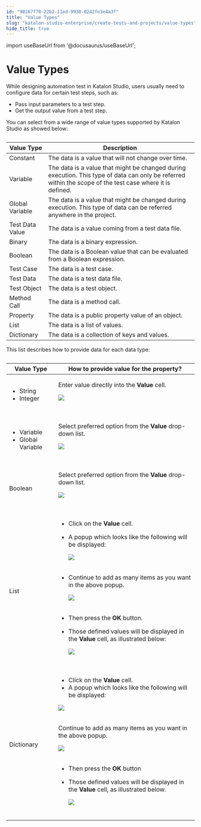 ```yaml
---
id: "90167f70-22b2-11ed-9930-0242fe3e4a3f"
title: "Value Types"
slug: "katalon-studio-enterprise/create-tests-and-projects/value-types"
hide_title: true
---
```

import useBaseUrl from '@docusaurus/useBaseUrl';


# <a id="id" class="anchor_top_offset"/><a id="ariaid-title1" class="anchor_top_offset"/>Value Types

<p xmlns="http://www.w3.org/1999/xhtml" className="p">While designing automation test in Katalon Studio, users usually   need to configure data for certain test steps, such as:</p> 
<ul xmlns="http://www.w3.org/1999/xhtml" className="ul"><li className="li">Pass input parameters to a test step.</li><li className="li">Get the output value from a test step.</li></ul> 
<p xmlns="http://www.w3.org/1999/xhtml" className="p">You can select from a wide range of value types supported by   Katalon Studio as showed below:</p> 
<table xmlns="http://www.w3.org/1999/xhtml" className="table"><caption /><thead className="thead"><tr className><th className="entry anchor_top_offset" id="id__entry__1">Value Type</th><th className="entry anchor_top_offset" id="id__entry__2">Description</th></tr></thead><tbody className="tbody"><tr className><td className="entry" headers="id__entry__1 id__entry__2 ">Constant</td><td className="entry" headers="id__entry__1 id__entry__2 ">The data is a value that will not change over time.</td></tr><tr className><td className="entry" headers="id__entry__1 id__entry__2 ">Variable</td><td className="entry" headers="id__entry__1 id__entry__2 ">The data is a value that might be changed during execution.         This type of data can only be referred within the scope of the test         case where it is defined.</td></tr><tr className><td className="entry" headers="id__entry__1 id__entry__2 ">Global Variable</td><td className="entry" headers="id__entry__1 id__entry__2 ">The data is a value that might be changed during execution.         This type of data can be referred anywhere in the project.</td></tr><tr className><td className="entry" headers="id__entry__1 id__entry__2 ">Test Data Value</td><td className="entry" headers="id__entry__1 id__entry__2 ">The data is a value coming from a test data file.</td></tr><tr className><td className="entry" headers="id__entry__1 id__entry__2 ">Binary</td><td className="entry" headers="id__entry__1 id__entry__2 ">The data is a binary expression.</td></tr><tr className><td className="entry" headers="id__entry__1 id__entry__2 ">Boolean</td><td className="entry" headers="id__entry__1 id__entry__2 ">The data is a Boolean value that can be evaluated from a         Boolean expression.</td></tr><tr className><td className="entry" headers="id__entry__1 id__entry__2 ">Test Case</td><td className="entry" headers="id__entry__1 id__entry__2 ">The data is a test case.</td></tr><tr className><td className="entry" headers="id__entry__1 id__entry__2 ">Test Data</td><td className="entry" headers="id__entry__1 id__entry__2 ">The data is a test data file.</td></tr><tr className><td className="entry" headers="id__entry__1 id__entry__2 ">Test Object</td><td className="entry" headers="id__entry__1 id__entry__2 ">The data is a test object.</td></tr><tr className><td className="entry" headers="id__entry__1 id__entry__2 ">Method Call</td><td className="entry" headers="id__entry__1 id__entry__2 ">The data is a method call.</td></tr><tr className><td className="entry" headers="id__entry__1 id__entry__2 ">Property</td><td className="entry" headers="id__entry__1 id__entry__2 ">The data is a public property value of an object.</td></tr><tr className><td className="entry" headers="id__entry__1 id__entry__2 ">List</td><td className="entry" headers="id__entry__1 id__entry__2 ">The data is a list of values.</td></tr><tr className><td className="entry" headers="id__entry__1 id__entry__2 ">Dictionary</td><td className="entry" headers="id__entry__1 id__entry__2 ">The data is a collection of keys and values.</td></tr></tbody></table> 
<p xmlns="http://www.w3.org/1999/xhtml" className="p">This list describes how to provide data for each data type:</p> 
<table xmlns="http://www.w3.org/1999/xhtml" className="table"><caption /><thead className="thead"><tr className><th className="entry anchor_top_offset" id="id__entry__29">Value Type</th><th className="entry anchor_top_offset" id="id__entry__30">How to provide value for the property?</th></tr></thead><tbody className="tbody"><tr className><td className="entry" headers="id__entry__29 id__entry__30 ">         <ul className="ul"><li className="li">String</li><li className="li">Integer</li></ul>       </td><td className="entry" headers="id__entry__29 id__entry__30 ">         <p className="p">Enter value directly into the <strong className="ph b">Value</strong> cell.</p>         <p className="p">           <img className="image" src={useBaseUrl("https://github.com/katalon-studio/docs-images/raw/master/katalon-studio/docs/value-types/image2017-2-24-223A13A4.png")} /><br /><br />         </p>       </td></tr><tr className><td className="entry" headers="id__entry__29 id__entry__30 ">         <ul className="ul"><li className="li">Variable</li><li className="li">Global Variable</li></ul>       </td><td className="entry" headers="id__entry__29 id__entry__30 ">         <p className="p">Select preferred option from the <strong className="ph b">Value</strong>           drop-down list.</p>         <p className="p">           <img className="image" src={useBaseUrl("https://github.com/katalon-studio/docs-images/raw/master/katalon-studio/docs/value-types/image2017-2-24-223A33A11.png")} /><br /><br />         </p>       </td></tr><tr className><td className="entry" headers="id__entry__29 id__entry__30 ">Boolean</td><td className="entry" headers="id__entry__29 id__entry__30 ">         <p className="p">Select preferred option from the <strong className="ph b">Value</strong>           drop-down list.</p>         <p className="p">           <img className="image" src={useBaseUrl("https://github.com/katalon-studio/docs-images/raw/master/katalon-studio/docs/value-types/image2017-2-24-213A583A55.png")} /><br /><br />         </p>       </td></tr><tr className><td className="entry" headers="id__entry__29 id__entry__30 ">List</td><td className="entry" headers="id__entry__29 id__entry__30 ">         <ul className="ul"><li className="li">Click on the <strong className="ph b">Value</strong> cell.</li><li className="li">             <p className="p">A popup which looks like the following will be displayed:</p>             <p className="p">               <img className="image" src={useBaseUrl("https://github.com/katalon-studio/docs-images/raw/master/katalon-studio/docs/value-types/Screen-Shot-2017-07-13-at-14.37.49.png")} /><br /><br />             </p>           </li><li className="li">             <p className="p">Continue to add as many items as you want in the above               popup.</p>             <p className="p">               <img className="image" src={useBaseUrl("https://github.com/katalon-studio/docs-images/raw/master/katalon-studio/docs/value-types/Screen-Shot-2017-07-13-at-14.26.51.png")} /><br /><br />             </p>           </li><li className="li">Then press the <strong className="ph b">OK</strong> button.</li><li className="li">             <p className="p">Those defined values will be displayed in the               <strong className="ph b">Value</strong> cell, as illustrated below:</p>             <p className="p">               <img className="image" src={useBaseUrl("https://github.com/katalon-studio/docs-images/raw/master/katalon-studio/docs/value-types/Screen-Shot-2017-07-13-at-14.27.28.png")} /><br /><br />             </p>           </li></ul>       </td></tr><tr className><td className="entry" headers="id__entry__29 id__entry__30 ">Dictionary</td><td className="entry" headers="id__entry__29 id__entry__30 ">         <ul className="ul"><li className="li">Click on the <strong className="ph b">Value</strong> cell.</li><li className="li">A popup which looks like the following will be displayed:</li></ul>         <p className="p">           <img className="image" src={useBaseUrl("https://github.com/katalon-studio/docs-images/raw/master/katalon-studio/docs/value-types/Screen-Shot-2017-07-13-at-14.39.13.png")} /><br /><br />         </p>         <p className="p">Continue to add as many items as you want in the above           popup.</p>         <p className="p">           <img className="image" src={useBaseUrl("https://github.com/katalon-studio/docs-images/raw/master/katalon-studio/docs/value-types/Screen-Shot-2017-07-13-at-14.41.07.png")} /><br /><br />         </p>         <ul className="ul"><li className="li">Then press the <strong className="ph b">OK</strong> button</li><li className="li">             <p className="p">Those defined values will be displayed in the               <strong className="ph b">Value</strong> cell, as illustrated below.</p>             <p className="p">               <img className="image" src={useBaseUrl("https://github.com/katalon-studio/docs-images/raw/master/katalon-studio/docs/value-types/Screen-Shot-2017-07-13-at-14.31.40.png")} /><br /><br />             </p>           </li></ul>       </td></tr></tbody></table> 
